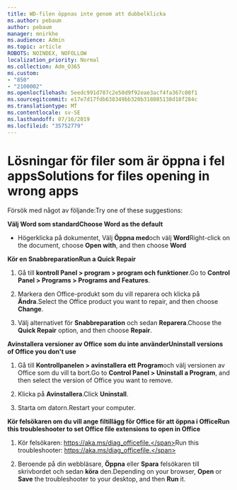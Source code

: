 ```yaml
---
title: WD-filen öppnas inte genom att dubbelklicka
ms.author: pebaum
author: pebaum
manager: mnirkhe
ms.audience: Admin
ms.topic: article
ROBOTS: NOINDEX, NOFOLLOW
localization_priority: Normal
ms.collection: Adm_O365
ms.custom:
- "850"
- "2100002"
ms.openlocfilehash: 5eedc991d787c2e50d9f92eae3acf4fa367c08f1
ms.sourcegitcommit: e17e7d17fdb638349bb320b318085138d18f284c
ms.translationtype: MT
ms.contentlocale: sv-SE
ms.lasthandoff: 07/16/2019
ms.locfileid: "35752779"
---
```

# <a name="solutions-for-files-opening-in-wrong-apps"></a><span data-ttu-id="f4196-102">Lösningar för filer som är öppna i fel apps</span><span class="sxs-lookup"><span data-stu-id="f4196-102">Solutions for files opening in wrong apps</span></span>

<span data-ttu-id="f4196-103">Försök med något av följande:</span><span class="sxs-lookup"><span data-stu-id="f4196-103">Try one of these suggestions:</span></span>

<span data-ttu-id="f4196-104">**Välj Word som standard**</span><span class="sxs-lookup"><span data-stu-id="f4196-104">**Choose Word as the default**</span></span>

* <span data-ttu-id="f4196-105">Högerklicka på dokumentet, Välj **Öppna med**och välj **Word**</span><span class="sxs-lookup"><span data-stu-id="f4196-105">Right-click on the document, choose **Open with**, and then choose **Word**</span></span>

<span data-ttu-id="f4196-106">**Kör en Snabbreparation**</span><span class="sxs-lookup"><span data-stu-id="f4196-106">**Run a Quick Repair**</span></span>

1. <span data-ttu-id="f4196-107">Gå till **kontroll Panel > program > program och funktioner**.</span><span class="sxs-lookup"><span data-stu-id="f4196-107">Go to **Control Panel > Programs > Programs and Features**.</span></span>

2. <span data-ttu-id="f4196-108">Markera den Office-produkt som du vill reparera och klicka på **Ändra**.</span><span class="sxs-lookup"><span data-stu-id="f4196-108">Select the Office product you want to repair, and then choose **Change**.</span></span>

3. <span data-ttu-id="f4196-109">Välj alternativet för **Snabbreparation** och sedan **Reparera**.</span><span class="sxs-lookup"><span data-stu-id="f4196-109">Choose the **Quick Repair** option, and then choose **Repair**.</span></span>

<span data-ttu-id="f4196-110">**Avinstallera versioner av Office som du inte använder**</span><span class="sxs-lookup"><span data-stu-id="f4196-110">**Uninstall versions of Office you don't use**</span></span>

1. <span data-ttu-id="f4196-111">Gå till **Kontrollpanelen > avinstallera ett Program**och välj versionen av Office som du vill ta bort.</span><span class="sxs-lookup"><span data-stu-id="f4196-111">Go to **Control Panel > Uninstall a Program**, and then select the version of Office you want to remove.</span></span>

2. <span data-ttu-id="f4196-112">Klicka på **Avinstallera**.</span><span class="sxs-lookup"><span data-stu-id="f4196-112">Click **Uninstall**.</span></span>

3. <span data-ttu-id="f4196-113">Starta om datorn.</span><span class="sxs-lookup"><span data-stu-id="f4196-113">Restart your computer.</span></span>

<span data-ttu-id="f4196-114">**Kör felsökaren om du vill ange filtillägg för Office för att öppna i Office**</span><span class="sxs-lookup"><span data-stu-id="f4196-114">**Run this troubleshooter to set Office file extensions to open in Office**</span></span>

1. <span data-ttu-id="f4196-115">Kör felsökaren: https://aka.ms/diag_officefile.</span><span class="sxs-lookup"><span data-stu-id="f4196-115">Run this troubleshooter: https://aka.ms/diag_officefile.</span></span>

2. <span data-ttu-id="f4196-116">Beroende på din webbläsare, **Öppna** eller **Spara** felsökaren till skrivbordet och sedan **köra** den.</span><span class="sxs-lookup"><span data-stu-id="f4196-116">Depending on your browser, **Open** or **Save** the troubleshooter to your desktop, and then **Run** it.</span></span>
